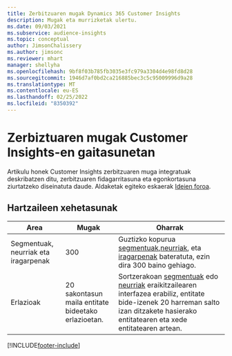 ```yaml
---
title: Zerbitzuaren mugak Dynamics 365 Customer Insights
description: Mugak eta murrizketak ulertu.
ms.date: 09/03/2021
ms.subservice: audience-insights
ms.topic: conceptual
author: JimsonChalissery
ms.author: jimsonc
ms.reviewer: mhart
manager: shellyha
ms.openlocfilehash: 9bf8f03b785fb3035e3fc979a3304d4e98fd8d28
ms.sourcegitcommit: 1946d7af0bd2ca216885bec3c5c95009996d9a28
ms.translationtype: MT
ms.contentlocale: eu-ES
ms.lasthandoff: 02/25/2022
ms.locfileid: "8350392"
---
```

# <a name="service-limits-in-customer-insights-capabilities"></a>Zerbiztuaren mugak Customer Insights-en gaitasunetan

Artikulu honek Customer Insights zerbitzuaren muga integratuak deskribatzen ditu, zerbitzuaren fidagarritasuna eta egonkortasuna ziurtatzeko diseinatuta daude. Aldaketak egiteko eskaerak [Ideien foroa](https://go.microsoft.com/fwlink/?linkid=2074172). 

## <a name="audience-insights"></a>Hartzaileen xehetasunak

| Area  | Mugak  | Oharrak |
|-------------|---------------------------------------------------------------------|---------------------------------------------------------------------|
| Segmentuak, neurriak eta iragarpenak | 300  | Guztizko kopurua [segmentuak](audience-insights/segments.md),[neurriak](audience-insights/measures.md), eta [iragarpenak](audience-insights/predictions.md) bateratuta, ezin dira 300 baino gehiago.  |
| Erlazioak | 20 sakontasun maila entitate bideetako erlazioetan. | Sortzerakoan [segmentuak](audience-insights/segments.md) edo [neurriak](audience-insights/measures.md) eraikitzailearen interfazea erabiliz, entitate bide-izenek 20 harreman salto izan ditzakete hasierako entitatearen eta xede entitatearen artean.  |

<!--
## Engagement insights

### Workspace and event quotas

Engagement insights is a highly scalable application that can support millions of events per second. During public preview, events have a volume threshold. There's also a limit to the number of workspaces in an organization.

### Engagement insights limits

- Maximum event volume per workspace  = 100 events per second

- Maximum number of workspaces per organization = 100

When events exceed the threshold, it can lead to loss of data in reports based on those events. You can [contact support](https://go.microsoft.com/fwlink/?linkid=2145734) to request a volume increase before you exceed limits. We'll work with you to determine your need for a volume increase and support your request.
-->

[!INCLUDE[footer-include](includes/footer-banner.md)]
